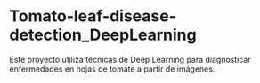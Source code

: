 # Tomato-leaf-disease-detection_DeepLearning
Este proyecto utiliza técnicas de Deep Learning para diagnosticar enfermedades en hojas de tomate a partir de imágenes.
